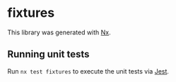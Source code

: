 # fixtures

This library was generated with [Nx](https://nx.dev).

## Running unit tests

Run `nx test fixtures` to execute the unit tests via [Jest](https://jestjs.io).
